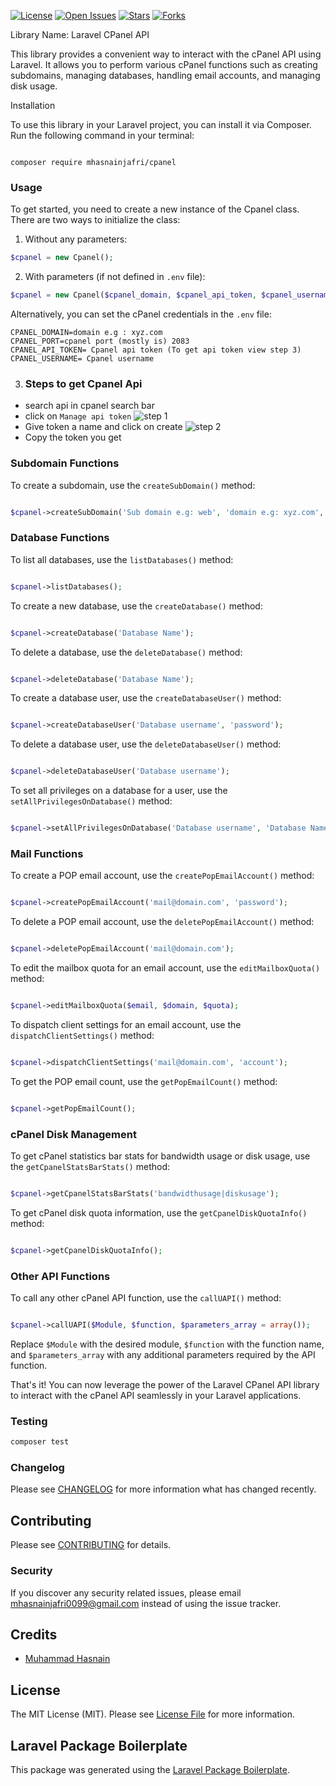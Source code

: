 [![License](https://img.shields.io/github/license/MHasnainJafri/cpanel.svg)](https://github.com/MHasnainJafri/cpanel/blob/master/LICENSE)
[![Open Issues](https://img.shields.io/github/issues/MHasnainJafri/cpanel.svg)](https://github.com/MHasnainJafri/cpanel/issues)
[![Stars](https://img.shields.io/github/stars/MHasnainJafri/cpanel.svg)](https://github.com/MHasnainJafri/cpanel/stargazers)
[![Forks](https://img.shields.io/github/forks/MHasnainJafri/cpanel.svg)](https://github.com/MHasnainJafri/cpanel/network/members)

Library Name: Laravel CPanel API

This library provides a convenient way to interact with the cPanel API using Laravel. It allows you to perform various cPanel functions such as creating subdomains, managing databases, handling email accounts, and managing disk usage.

Installation

To use this library in your Laravel project, you can install it via Composer. Run the following command in your terminal:

```

composer require mhasnainjafri/cpanel

```
### Usage

To get started, you need to create a new instance of the Cpanel class. There are two ways to initialize the class:

1. Without any parameters:
```php
$cpanel = new Cpanel();
```
2. With parameters (if not defined in `.env` file):
```php
$cpanel = new Cpanel($cpanel_domain, $cpanel_api_token, $cpanel_username, 'https', 2083);
```
Alternatively, you can set the cPanel credentials in the `.env` file:
```
CPANEL_DOMAIN=domain e.g : xyz.com
CPANEL_PORT=cpanel port (mostly is) 2083
CPANEL_API_TOKEN= Cpanel api token (To get api token view step 3)
CPANEL_USERNAME= Cpanel username
```
3. ### Steps to get Cpanel Api 

- search api in cpanel search bar
- click on ```Manage api token```
![step 1](1.png)
- Give  token a name and click on create 
![step 2](2.png)
- Copy the token you get


### Subdomain Functions

To create a subdomain, use the `createSubDomain()` method:

```php

$cpanel->createSubDomain('Sub domain e.g: web', 'domain e.g: xyz.com', 'Path where subdomain points e.g: /home/domain/public_html/subdomain');

```

### Database Functions

To list all databases, use the `listDatabases()` method:

```php

$cpanel->listDatabases();

```

To create a new database, use the `createDatabase()` method:

```php

$cpanel->createDatabase('Database Name');

```

To delete a database, use the `deleteDatabase()` method:

```php

$cpanel->deleteDatabase('Database Name');

```

To create a database user, use the `createDatabaseUser()` method:

```php

$cpanel->createDatabaseUser('Database username', 'password');

```

To delete a database user, use the `deleteDatabaseUser()` method:

```php

$cpanel->deleteDatabaseUser('Database username');

```

To set all privileges on a database for a user, use the `setAllPrivilegesOnDatabase()` method:

```php

$cpanel->setAllPrivilegesOnDatabase('Database username', 'Database Name');

```

### Mail Functions

To create a POP email account, use the `createPopEmailAccount()` method:

```php

$cpanel->createPopEmailAccount('mail@domain.com', 'password');

```

To delete a POP email account, use the `deletePopEmailAccount()` method:

```php

$cpanel->deletePopEmailAccount('mail@domain.com');

```

To edit the mailbox quota for an email account, use the `editMailboxQuota()` method:

```php

$cpanel->editMailboxQuota($email, $domain, $quota);

```

To dispatch client settings for an email account, use the `dispatchClientSettings()` method:

```php

$cpanel->dispatchClientSettings('mail@domain.com', 'account');

```

To get the POP email count, use the `getPopEmailCount()` method:

```php

$cpanel->getPopEmailCount();

```

### cPanel Disk Management

To get cPanel statistics bar stats for bandwidth usage or disk usage, use the `getCpanelStatsBarStats()` method:

```php

$cpanel->getCpanelStatsBarStats('bandwidthusage|diskusage');

```

To get cPanel disk quota information, use the `getCpanelDiskQuotaInfo()` method:

```php

$cpanel->getCpanelDiskQuotaInfo();

```

### Other API Functions

To call any other cPanel API function, use the `callUAPI()` method:

```php

$cpanel->callUAPI($Module, $function, $parameters_array = array());

```

Replace `$Module` with the desired module, `$function` with the function name, and `$parameters_array` with any additional parameters required by the API function.

That's it! You can now leverage the power of the Laravel CPanel API library to interact with the cPanel API seamlessly in your Laravel applications.



### Testing

```bash
composer test
```

### Changelog

Please see [CHANGELOG](CHANGELOG.md) for more information what has changed recently.

## Contributing

Please see [CONTRIBUTING](CONTRIBUTING.md) for details.

### Security

If you discover any security related issues, please email mhasnainjafri0099@gmail.com instead of using the issue tracker.

## Credits

-   [Muhammad Hasnain](https://github.com/MHasnainJafri)


## License

The MIT License (MIT). Please see [License File](LICENSE.md) for more information.

## Laravel Package Boilerplate

This package was generated using the [Laravel Package Boilerplate](https://laravelpackageboilerplate.com).
